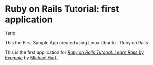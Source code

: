 # Ruby on Rails Tutorial: first application

Tariq 

This the First Sample App created using Linux Ubuntu - Ruby on Rails

This is the first application for
[*Ruby on Rails Tutorial: Learn Rails by Example*](http://railstutorial.org/)
by [Michael Hartl](http://michaelhartl.com/).
